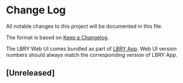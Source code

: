 # Change Log
All notable changes to this project will be documented in this file.

The format is based on [Keep a Changelog](http://keepachangelog.com/).

The LBRY Web UI comes bundled as part of [LBRY App](https://github.com/lbryio/lbry-app). Web UI version numbers should always match the corresponding version of LBRY App.

## [Unreleased]
